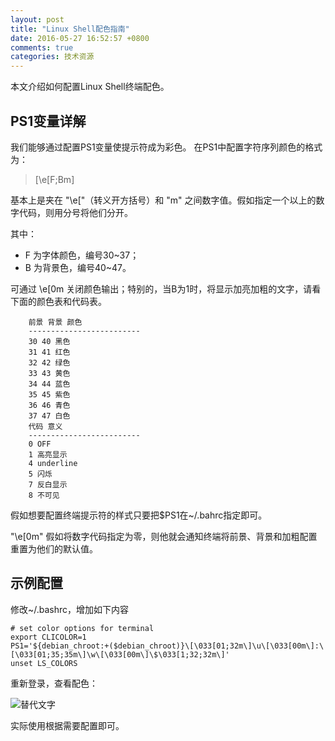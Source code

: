 ```yaml
---
layout: post
title: "Linux Shell配色指南"
date: 2016-05-27 16:52:57 +0800
comments: true
categories: 技术资源 
---
```

本文介绍如何配置Linux Shell终端配色。
<!--more-->

## PS1变量详解

我们能够通过配置PS1变量使提示符成为彩色。
在PS1中配置字符序列颜色的格式为：

>    \[\e[F;Bm\]

基本上是夹在 "\e["（转义开方括号）和 "m" 之间数字值。假如指定一个以上的数字代码，则用分号将他们分开。
    
其中：

- F 为字体颜色，编号30~37； 
- B 为背景色，编号40~47。
   
可通过 \e[0m 关闭颜色输出；特别的，当B为1时，将显示加亮加粗的文字，请看下面的颜色表和代码表。

```
    前景 背景 颜色
    -------------------------
    30 40 黑色
    31 41 红色
    32 42 绿色
    33 43 黄色
    34 44 蓝色
    35 45 紫色
    36 46 青色
    37 47 白色
    代码 意义
    -------------------------
    0 OFF
    1 高亮显示
    4 underline
    5 闪烁
    7 反白显示
    8 不可见
```

假如想要配置终端提示符的样式只要把$PS1在~/.bahrc指定即可。

"\e[0m"    假如将数字代码指定为零，则他就会通知终端将前景、背景和加粗配置重置为他们的默认值。

## 示例配置

修改~/.bashrc，增加如下内容

```
# set color options for terminal
export CLICOLOR=1
PS1='${debian_chroot:+($debian_chroot)}\[\033[01;32m\]\u\[\033[00m\]:\[\033[01;35;35m\]\w\[\033[00m\]\$\033[1;32;32m\]'
unset LS_COLORS
```
重新登录，查看配色：

![替代文字](https://wt-prj.oss.aliyuncs.com/f552fc42b7f64b5a9a4f288c96eb594c/e792eb36-92f3-4bdb-a896-99b80df1d56c.png)

实际使用根据需要配置即可。

